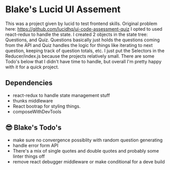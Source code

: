 # Blake's Lucid UI Assement

This was a project given by lucid to test frontend skills. Original problem here: https://github.com/lucidhq/ui-code-assessment-quiz
I opted to used react-redux to handle the state. I created 2 objects in the state tree: Questions, and Quiz. Questions basically just holds
the questions coming from the API and Quiz handles the logic for things like iterating to next question, keeping track of question totals, etc.
I just put the Selectors in the Reducer/index.js because the projects relatively small. There are some Todo's below that I didn't have time to handle,
but overall I'm pretty happy with it for a quick project.

## Dependencies
- react-redux to handle state management stuff
- thunks middleware
- React bootrap for styling things.
- composeWithDevTools

## 😎 Blake's Todo's
 - make sure no convergence possiblity with random question generating
 - handle error form API
 - There's a mix of single quotes and double quotes and probably some linter things off
 - remove react debugger middleware or make conditional for a deve build

